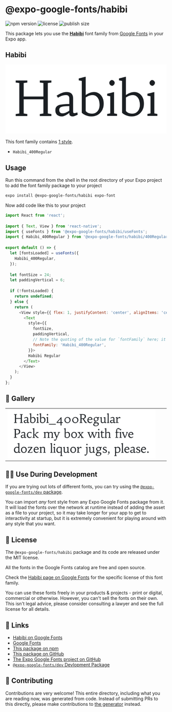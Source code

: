# @expo-google-fonts/habibi

![npm version](https://flat.badgen.net/npm/v/@expo-google-fonts/habibi)
![license](https://flat.badgen.net/github/license/expo/google-fonts)
![publish size](https://flat.badgen.net/packagephobia/install/@expo-google-fonts/habibi)

This package lets you use the [**Habibi**](https://fonts.google.com/specimen/Habibi) font family from [Google Fonts](https://fonts.google.com/) in your Expo app.

## Habibi

![Habibi](./font-family.png)

This font family contains [1 style](#-gallery).

- `Habibi_400Regular`

## Usage

Run this command from the shell in the root directory of your Expo project to add the font family package to your project
```sh
expo install @expo-google-fonts/habibi expo-font
```

Now add code like this to your project
```js
import React from 'react';

import { Text, View } from 'react-native';
import { useFonts } from '@expo-google-fonts/habibi/useFonts';
import { Habibi_400Regular } from '@expo-google-fonts/habibi/400Regular';

export default () => {
  let [fontsLoaded] = useFonts({
    Habibi_400Regular,
  });

  let fontSize = 24;
  let paddingVertical = 6;

  if (!fontsLoaded) {
    return undefined;
  } else {
    return (
      <View style={{ flex: 1, justifyContent: 'center', alignItems: 'center' }}>
        <Text
          style={{
            fontSize,
            paddingVertical,
            // Note the quoting of the value for `fontFamily` here; it expects a string!
            fontFamily: 'Habibi_400Regular',
          }}>
          Habibi Regular
        </Text>
      </View>
    );
  }
};

```

## 🔡 Gallery


||||
|-|-|-|
|![Habibi_400Regular](./Habibi_400Regular.ttf.png)||||


## 👩‍💻 Use During Development

If you are trying out lots of different fonts, you can try using the [`@expo-google-fonts/dev` package](https://github.com/expo/google-fonts/tree/master/font-packages/dev#readme).

You can import *any* font style from any Expo Google Fonts package from it. It will load the fonts
over the network at runtime instead of adding the asset as a file to your project, so it may take longer
for your app to get to interactivity at startup, but it is extremely convenient
for playing around with any style that you want.

## 📖 License

The `@expo-google-fonts/habibi` package and its code are released under the MIT license.

All the fonts in the Google Fonts catalog are free and open source.

Check the [Habibi page on Google Fonts](https://fonts.google.com/specimen/Habibi) for the specific license of this font family.

You can use these fonts freely in your products & projects - print or digital, commercial or otherwise. However, you can't sell the fonts on their own. This isn't legal advice, please consider consulting a lawyer and see the full license for all details.

## 🔗 Links

- [Habibi on Google Fonts](https://fonts.google.com/specimen/Habibi)
- [Google Fonts](https://fonts.google.com/)
- [This package on npm](https://www.npmjs.com/package/@expo-google-fonts/habibi)
- [This package on GitHub](https://github.com/expo/google-fonts/tree/master/font-packages/habibi)
- [The Expo Google Fonts project on GitHub](https://github.com/expo/google-fonts)
- [`@expo-google-fonts/dev` Devlopment Package](https://github.com/expo/google-fonts/tree/master/font-packages/dev)

## 🤝 Contributing

Contributions are very welcome! This entire directory, including what you are reading now, was generated from code. Instead of submitting PRs to this directly, please make contributions to [the generator](https://github.com/expo/google-fonts/tree/master/packages/generator) instead.
